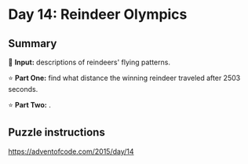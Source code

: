 # Day 14: Reindeer Olympics

## Summary

📃 **Input:** descriptions of reindeers' flying patterns.

⭐ **Part One:** find what distance the winning reindeer traveled after 2503 seconds.

⭐ **Part Two:** .

## Puzzle instructions
https://adventofcode.com/2015/day/14